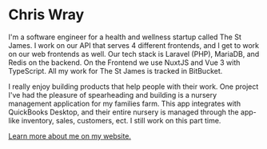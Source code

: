 # Chris Wray

I'm a software engineer for a health and wellness startup called The St James. I work on our API that serves 4 different frontends, and I get to work on our web frontends as well. Our tech stack is Laravel (PHP), MariaDB, and Redis on the backend. On the Frontend we use NuxtJS and Vue 3 with TypeScript. All my work for The St James is tracked in BitBucket.

I really enjoy building products that help people with their work. One project I've had the pleasure of spearheading and building is a nursery management application for my families farm. This app integrates with QuickBooks Desktop, and their entire nursery is managed through the app- like inventory, sales, customers, ect. I still work on this part time.

[Learn more about me on my website.](https://chriswray.dev)


